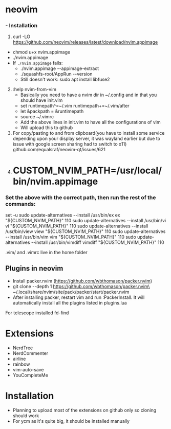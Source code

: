 # neovim
### - Installation
1. curl -LO https://github.com/neovim/releases/latest/download/nvim.appimage
- chmod u+x nvim.appimage
- ./nvim.appimage
- If ```./nvim.appimage``` fails:
	- ./nvim.appimage --appimage-extract
	- ./squashfs-root/AppRun --version
	- Still doesn't work: sudo apt install libfuse2
2. :help nvim-from-vim
	- Basically you need to have a nvim dir in ~/.config and in that you should have init.vim
	- set runtimepath^=~/.vim runtimepath+=~/.vim/after
	- let &packpath = &runtimepath
	- source ~/.vimrc
	- Add the above lines in init.vim to have all the configurations of vim
	- Will upload this to github
3. For copy/pasting to and from clipboard(you have to install some service depending upon your display server, it was wayland earlier but due to issue with google screen sharing had to switch to x11) github.com/equalsraf/neovim-qt/issues/621
4. # CUSTOM_NVIM_PATH=/usr/local/bin/nvim.appimage
### Set the above with the correct path, then run the rest of the commands:
set -u
sudo update-alternatives --install /usr/bin/ex ex "${CUSTOM_NVIM_PATH}" 110
sudo update-alternatives --install /usr/bin/vi vi "${CUSTOM_NVIM_PATH}" 110
sudo update-alternatives --install /usr/bin/view view "${CUSTOM_NVIM_PATH}" 110
sudo update-alternatives --install /usr/bin/vim vim "${CUSTOM_NVIM_PATH}" 110
sudo update-alternatives --install /usr/bin/vimdiff vimdiff "${CUSTOM_NVIM_PATH}" 110

.vim/ and .vimrc live in the home folder

## Plugins in neovim
- Install packer.nvim (https://github.com/wbthomason/packer.nvim)
- git clone --depth 1 https://github.com/wbthomason/packer.nvim\
 ~/.local/share/nvim/site/pack/packer/start/packer.nvim
- After installing packer, restart vim and run :PackerInstall. It will automatically install all the plugins listed in plugins.lua

For telescope installed fd-find

# Extensions
- NerdTree
- NerdCommenter
- airline
- rainbow
- vim-auto-save
- YouCompleteMe

# Installation
- Planning to upload most of the extensions on github only so cloning should work
- For ycm as it's quite big, it should be installed manually
